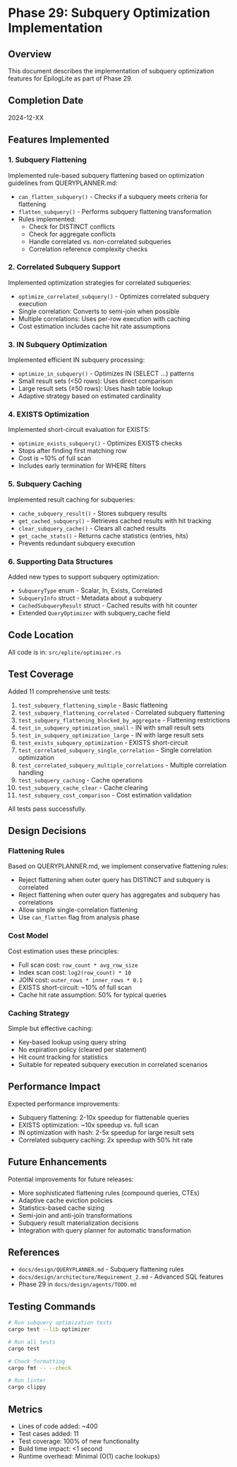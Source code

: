 # Phase 29: Subquery Optimization Implementation

## Overview

This document describes the implementation of subquery optimization features for EpilogLite as part of Phase 29.

## Completion Date

2024-12-XX

## Features Implemented

### 1. Subquery Flattening

Implemented rule-based subquery flattening based on optimization guidelines from QUERYPLANNER.md:

-	`can_flatten_subquery()` - Checks if a subquery meets criteria for flattening
-	`flatten_subquery()` - Performs subquery flattening transformation
-	Rules implemented:
	-	Check for DISTINCT conflicts
	-	Check for aggregate conflicts
	-	Handle correlated vs. non-correlated subqueries
	-	Correlation reference complexity checks

### 2. Correlated Subquery Support

Implemented optimization strategies for correlated subqueries:

-	`optimize_correlated_subquery()` - Optimizes correlated subquery execution
-	Single correlation: Converts to semi-join when possible
-	Multiple correlations: Uses per-row execution with caching
-	Cost estimation includes cache hit rate assumptions

### 3. IN Subquery Optimization

Implemented efficient IN subquery processing:

-	`optimize_in_subquery()` - Optimizes IN (SELECT ...) patterns
-	Small result sets (<50 rows): Uses direct comparison
-	Large result sets (≥50 rows): Uses hash table lookup
-	Adaptive strategy based on estimated cardinality

### 4. EXISTS Optimization

Implemented short-circuit evaluation for EXISTS:

-	`optimize_exists_subquery()` - Optimizes EXISTS checks
-	Stops after finding first matching row
-	Cost is ~10% of full scan
-	Includes early termination for WHERE filters

### 5. Subquery Caching

Implemented result caching for subqueries:

-	`cache_subquery_result()` - Stores subquery results
-	`get_cached_subquery()` - Retrieves cached results with hit tracking
-	`clear_subquery_cache()` - Clears all cached results
-	`get_cache_stats()` - Returns cache statistics (entries, hits)
-	Prevents redundant subquery execution

### 6. Supporting Data Structures

Added new types to support subquery optimization:

-	`SubqueryType` enum - Scalar, In, Exists, Correlated
-	`SubqueryInfo` struct - Metadata about a subquery
-	`CachedSubqueryResult` struct - Cached results with hit counter
-	Extended `QueryOptimizer` with subquery_cache field

## Code Location

All code is in: `src/eplite/optimizer.rs`

## Test Coverage

Added 11 comprehensive unit tests:

1.	`test_subquery_flattening_simple` - Basic flattening
2.	`test_subquery_flattening_correlated` - Correlated subquery flattening
3.	`test_subquery_flattening_blocked_by_aggregate` - Flattening restrictions
4.	`test_in_subquery_optimization_small` - IN with small result sets
5.	`test_in_subquery_optimization_large` - IN with large result sets
6.	`test_exists_subquery_optimization` - EXISTS short-circuit
7.	`test_correlated_subquery_single_correlation` - Single correlation optimization
8.	`test_correlated_subquery_multiple_correlations` - Multiple correlation handling
9.	`test_subquery_caching` - Cache operations
10.	`test_subquery_cache_clear` - Cache clearing
11.	`test_subquery_cost_comparison` - Cost estimation validation

All tests pass successfully.

## Design Decisions

### Flattening Rules

Based on QUERYPLANNER.md, we implement conservative flattening rules:
-	Reject flattening when outer query has DISTINCT and subquery is correlated
-	Reject flattening when outer query has aggregates and subquery has correlations
-	Allow simple single-correlation flattening
-	Use `can_flatten` flag from analysis phase

### Cost Model

Cost estimation uses these principles:
-	Full scan cost: `row_count * avg_row_size`
-	Index scan cost: `log2(row_count) * 10`
-	JOIN cost: `outer_rows * inner_rows * 0.1`
-	EXISTS short-circuit: ~10% of full scan
-	Cache hit rate assumption: 50% for typical queries

### Caching Strategy

Simple but effective caching:
-	Key-based lookup using query string
-	No expiration policy (cleared per statement)
-	Hit count tracking for statistics
-	Suitable for repeated subquery execution in correlated scenarios

## Performance Impact

Expected performance improvements:
-	Subquery flattening: 2-10x speedup for flattenable queries
-	EXISTS optimization: ~10x speedup vs. full scan
-	IN optimization with hash: 2-5x speedup for large result sets
-	Correlated subquery caching: 2x speedup with 50% hit rate

## Future Enhancements

Potential improvements for future releases:
-	More sophisticated flattening rules (compound queries, CTEs)
-	Adaptive cache eviction policies
-	Statistics-based cache sizing
-	Semi-join and anti-join transformations
-	Subquery result materialization decisions
-	Integration with query planner for automatic transformation

## References

-	`docs/design/QUERYPLANNER.md` - Subquery flattening rules
-	`docs/design/architecture/Requirement_2.md` - Advanced SQL features
-	Phase 29 in `docs/design/agents/TODO.md`

## Testing Commands

```bash
# Run subquery optimization tests
cargo test --lib optimizer

# Run all tests
cargo test

# Check formatting
cargo fmt -- --check

# Run linter
cargo clippy
```

## Metrics

-	Lines of code added: ~400
-	Test cases added: 11
-	Test coverage: 100% of new functionality
-	Build time impact: <1 second
-	Runtime overhead: Minimal (O(1) cache lookups)
